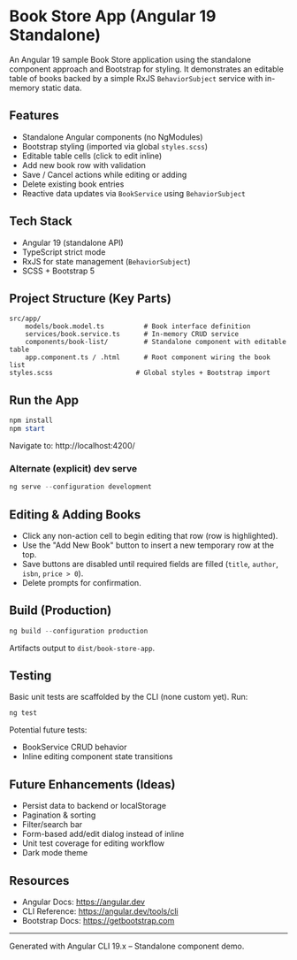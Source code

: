 # Book Store App (Angular 19 Standalone)

An Angular 19 sample Book Store application using the standalone component approach and Bootstrap for styling. It demonstrates an editable table of books backed by a simple RxJS `BehaviorSubject` service with in-memory static data.

## Features
* Standalone Angular components (no NgModules)
* Bootstrap styling (imported via global `styles.scss`)
* Editable table cells (click to edit inline)
* Add new book row with validation
* Save / Cancel actions while editing or adding
* Delete existing book entries
* Reactive data updates via `BookService` using `BehaviorSubject`

## Tech Stack
* Angular 19 (standalone API)
* TypeScript strict mode
* RxJS for state management (`BehaviorSubject`)
* SCSS + Bootstrap 5

## Project Structure (Key Parts)
```
src/app/
	models/book.model.ts          # Book interface definition
	services/book.service.ts      # In-memory CRUD service
	components/book-list/         # Standalone component with editable table
	app.component.ts / .html      # Root component wiring the book list
styles.scss                     # Global styles + Bootstrap import
```

## Run the App

```powershell
npm install
npm start
```

Navigate to: http://localhost:4200/

### Alternate (explicit) dev serve
```powershell
ng serve --configuration development
```

## Editing & Adding Books
* Click any non-action cell to begin editing that row (row is highlighted).
* Use the "Add New Book" button to insert a new temporary row at the top.
* Save buttons are disabled until required fields are filled (`title`, `author`, `isbn`, `price > 0`).
* Delete prompts for confirmation.

## Build (Production)
```powershell
ng build --configuration production
```
Artifacts output to `dist/book-store-app`.

## Testing
Basic unit tests are scaffolded by the CLI (none custom yet). Run:
```powershell
ng test
```
Potential future tests:
* BookService CRUD behavior
* Inline editing component state transitions

## Future Enhancements (Ideas)
* Persist data to backend or localStorage
* Pagination & sorting
* Filter/search bar
* Form-based add/edit dialog instead of inline
* Unit test coverage for editing workflow
* Dark mode theme

## Resources
* Angular Docs: https://angular.dev
* CLI Reference: https://angular.dev/tools/cli
* Bootstrap Docs: https://getbootstrap.com

---
Generated with Angular CLI 19.x – Standalone component demo.
